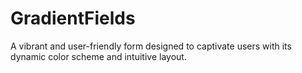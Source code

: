 # GradientFields
A vibrant and user-friendly form designed to captivate users with its dynamic color scheme and intuitive layout.
